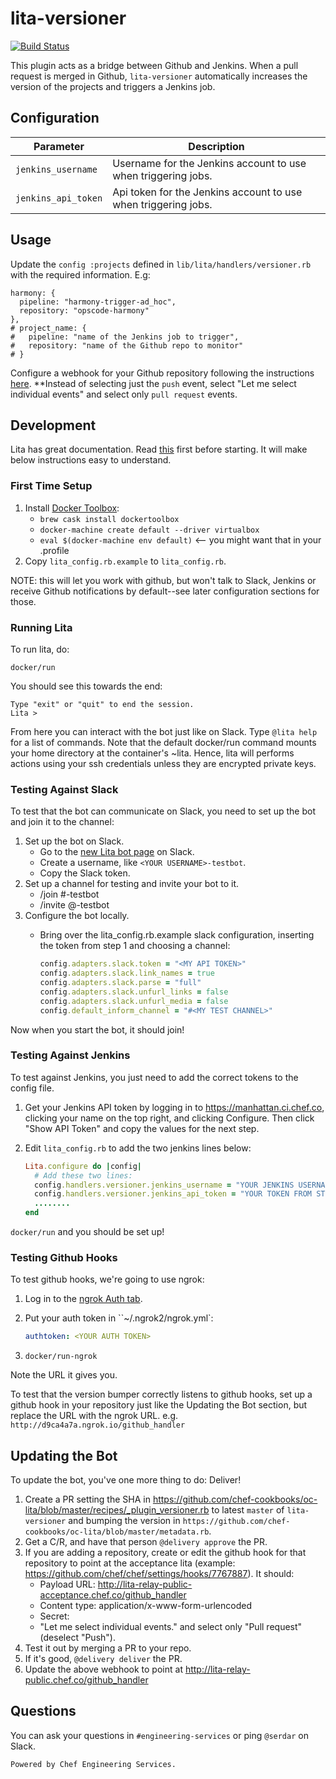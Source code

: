 # lita-versioner

[![Build Status](https://travis-ci.org/chef/lita-versioner.png?branch=master)](https://travis-ci.org/chef/lita-versioner)

This plugin acts as a bridge between Github and Jenkins. When a pull request is merged in Github, `lita-versioner` automatically increases the version of the projects and triggers a Jenkins job.

## Configuration

| Parameter | Description |
|-----------|-------------|
| `jenkins_username` | Username for the Jenkins account to use when triggering jobs. |
| `jenkins_api_token` | Api token for the Jenkins account to use when triggering jobs. |

## Usage

Update the `config :projects` defined in `lib/lita/handlers/versioner.rb` with the required information. E.g:

```
harmony: {
  pipeline: "harmony-trigger-ad_hoc",
  repository: "opscode-harmony"
},
# project_name: {
#   pipeline: "name of the Jenkins job to trigger",
#   repository: "name of the Github repo to monitor"
# }
```

Configure a webhook for your Github repository following the instructions [here](https://developer.github.com/guides/delivering-deployments/). **Instead of selecting just the `push` event, select "Let me select individual events" and select only `pull request` events.

## Development

Lita has great documentation. Read [this](http://docs.lita.io/plugin-authoring/) first before starting. It will make below instructions easy to understand.

### First Time Setup

1. Install [Docker Toolbox](https://www.docker.com/products/docker-toolbox):
   - `brew cask install dockertoolbox`
   - `docker-machine create default --driver virtualbox`
   - `eval $(docker-machine env default)` <-- you might want that in your .profile
2. Copy `lita_config.rb.example` to `lita_config.rb`.

NOTE: this will let you work with github, but won't talk to Slack, Jenkins or receive Github notifications by default--see later configuration sections for those.

### Running Lita

To run lita, do:

```
docker/run
```

You should see this towards the end:

```
Type "exit" or "quit" to end the session.
Lita >
```

From here you can interact with the bot just like on Slack. Type `@lita help` for a list of commands.
Note that the default docker/run command mounts your home directory at the container's ~lita. Hence,
lita will performs actions using your ssh credentials unless they are encrypted private keys.

### Testing Against Slack

To test that the bot can communicate on Slack, you need to set up the bot and join it to the channel:

1. Set up the bot on Slack.
   - Go to the [new Lita bot page](https://chefio.slack.com/apps/new/A0F7XDUJH-lita) on Slack.
   - Create a username, like `<YOUR USERNAME>-testbot`.
   - Copy the Slack token.
2. Set up a channel for testing and invite your bot to it.
   - /join #<YOUR USERNAME>-testbot
   - /invite @<YOUR USERNAME>-testbot
3. Configure the bot locally.
   - Bring over the lita_config.rb.example slack configuration, inserting the token from step 1 and choosing a channel:

     ```ruby
     config.adapters.slack.token = "<MY API TOKEN>"
     config.adapters.slack.link_names = true
     config.adapters.slack.parse = "full"
     config.adapters.slack.unfurl_links = false
     config.adapters.slack.unfurl_media = false
     config.default_inform_channel = "#<MY TEST CHANNEL>"
     ```

Now when you start the bot, it should join!

### Testing Against Jenkins

To test against Jenkins, you just need to add the correct tokens to the config file.

1. Get your Jenkins API token by logging in to https://manhattan.ci.chef.co, clicking your name on the top right, and clicking Configure. Then click "Show API Token" and copy the values for the next step.
2. Edit `lita_config.rb` to add the two jenkins lines below:

   ```ruby
   Lita.configure do |config|
     # Add these two lines:
     config.handlers.versioner.jenkins_username = "YOUR JENKINS USERNAME"
     config.handlers.versioner.jenkins_api_token = "YOUR TOKEN FROM STEP 1"
     ........
   end
   ```

`docker/run` and you should be set up!

### Testing Github Hooks

To test github hooks, we're going to use ngrok:

1. Log in to the [ngrok Auth tab](https://dashboard.ngrok.com/auth).
2. Put your auth token in ``~/.ngrok2/ngrok.yml`:

   ```yaml
   authtoken: <YOUR AUTH TOKEN>
   ```
3. `docker/run-ngrok`

Note the URL it gives you.

To test that the version bumper correctly listens to github hooks, set up a github hook in your repository just like the Updating the Bot section, but replace the URL with the ngrok URL. e.g. `http://d9ca4a7a.ngrok.io/github_handler`

## Updating the Bot

To update the bot, you've one more thing to do: Deliver!

1. Create a PR setting the SHA in https://github.com/chef-cookbooks/oc-lita/blob/master/recipes/_plugin_versioner.rb to latest `master` of `lita-versioner` and bumping the version in `https://github.com/chef-cookbooks/oc-lita/blob/master/metadata.rb`.
2. Get a C/R, and have that person `@delivery approve` the PR.
3. If you are adding a repository, create or edit the github hook for that repository to point at the acceptance lita (example: https://github.com/chef/chef/settings/hooks/7767887). It should:
   - Payload URL: http://lita-relay-public-acceptance.chef.co/github_handler
   - Content type: application/x-www-form-urlencoded
   - Secret: <blank>
   - "Let me select individual events." and select only "Pull request" (deselect "Push").
4. Test it out by merging a PR to your repo.
5. If it's good, `@delivery deliver` the PR.
6. Update the above webhook to point at http://lita-relay-public.chef.co/github_handler

## Questions

You can ask your questions in `#engineering-services` or ping `@serdar` on Slack.

`Powered by Chef Engineering Services.`
